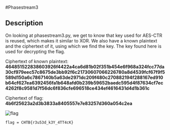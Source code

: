 #Phasestream3
## Description

On looking at phasestream3.py, we get to know that key used for AES-CTR is reused, which makes it similar to XOR. We also have a known plaintext and the ciphertext of it, using which we find the key. The key found here is used for decrypting the flag.

Ciphertext of known plaintext:  **464851522838603926f4422a4ca6d81b02f351b454e6f968a324fcc77da30cf979eec57c8675de3bb92f6c21730607066226780a8d4539fcf67f9f5589d150a6c7867140b5a63de2971dc209f480c270882194f288167ed910b64cf627ea6392456fa1b648afd0b239b59652baedc595d4f87634cf7ec4262f8c9581d7f56dc6f836cfe696518ce434ef4616431d4d1b361c**

Ciphertext of flag: 
**4b6f25623a2d3b3833a8405557e7e83257d360a054c2ea**

![flag](https://raw.githubusercontent.com/Team-Shakti/CTF-Write-ups/master/docs/crypto/CyberApocalypseCTF/asset/PS3.png)
 
`flag = CHTB{r3u53d_k3Y_4TT4cK}`
